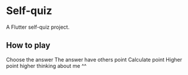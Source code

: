 # Self-quiz

A Flutter self-quiz project.
## How to play
Choose the answer 
The answer have others point
Calculate point 
Higher point higher thinking about me ^^





